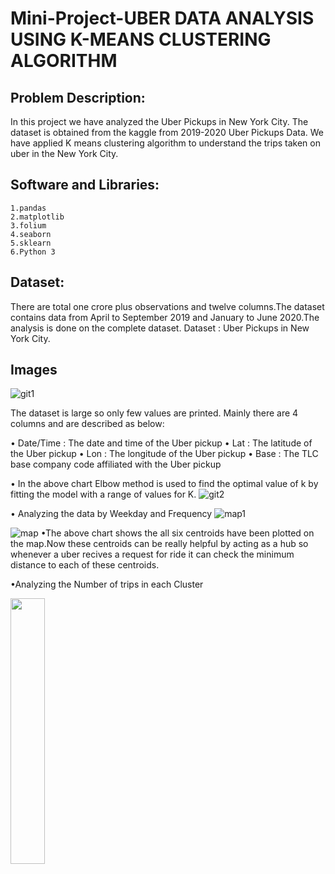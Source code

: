 # Mini-Project-UBER DATA ANALYSIS USING K-MEANS CLUSTERING ALGORITHM

## Problem Description: 
 In this project we have analyzed the Uber Pickups in New York City. The dataset is obtained from the kaggle from 2019-2020 Uber Pickups Data. We have applied K means clustering algorithm to understand the trips taken on uber in the New York City.

## Software and Libraries:
    1.pandas
    2.matplotlib
    3.folium 
    4.seaborn
    5.sklearn
    6.Python 3
    
## Dataset:
 There are total one crore plus observations and twelve columns.The dataset contains data from April to September 2019 and January to June 2020.The analysis is done on the complete dataset. Dataset : Uber Pickups in New York City.
 
## Images
![git1](https://user-images.githubusercontent.com/69394589/211569853-87ecac3f-590b-48ee-8786-b58116a1c32c.png)

The dataset is large so only few values are printed. Mainly there are 4 columns and are described as below:

 • Date/Time : The date and time of the Uber pickup
 • Lat : The latitude of the Uber pickup
 • Lon : The longitude of the Uber pickup
 • Base : The TLC base company code affiliated with the Uber pickup
 
 • In the above chart Elbow method is used to find the optimal value of k by fitting the model with a range of values for K.
 ![git2](https://user-images.githubusercontent.com/69394589/211570543-2a1912c4-4f2c-4769-94f7-fd34b632bd83.png)

• Analyzing the data by Weekday and Frequency
![map1](https://user-images.githubusercontent.com/69394589/211570779-073093b4-e358-4ff5-8d14-87acf3ee5b56.png)

![map](https://user-images.githubusercontent.com/69394589/211571847-b3bdf0d3-f82f-48b0-af04-c23cf2ab7f50.png)
•The above chart shows the all six centroids have been plotted on the map.Now these centroids can be really helpful by acting as a hub so whenever a uber recives a request for ride it can check the minimum distance to each of these centroids.

•Analyzing the Number of trips in each Cluster
<p align="left" width="100%">
    <img width="33%" src="[https://i.stack.imgur.com/RJj4x.png](https://user-images.githubusercontent.com/69394589/211571920-402503eb-6298-44aa-be98-f3737338961f.png)">
</p>































